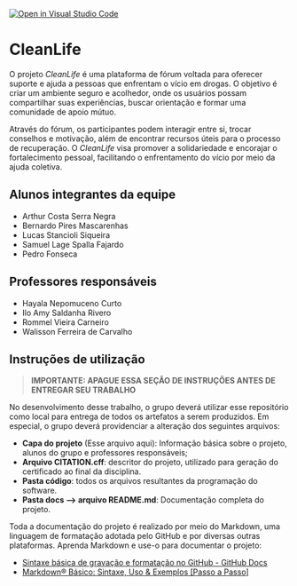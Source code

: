 [![Open in Visual Studio Code](https://classroom.github.com/assets/open-in-vscode-2e0aaae1b6195c2367325f4f02e2d04e9abb55f0b24a779b69b11b9e10269abc.svg)](https://classroom.github.com/online_ide?assignment_repo_id=15989635&assignment_repo_type=AssignmentRepo)
# CleanLife

O projeto *CleanLife* é uma plataforma de fórum voltada para oferecer suporte e ajuda a pessoas que enfrentam o vício em drogas. O objetivo é criar um ambiente seguro e acolhedor, onde os usuários possam compartilhar suas experiências, buscar orientação e formar uma comunidade de apoio mútuo. 

Através do fórum, os participantes podem interagir entre si, trocar conselhos e motivação, além de encontrar recursos úteis para o processo de recuperação. O *CleanLife* visa promover a solidariedade e encorajar o fortalecimento pessoal, facilitando o enfrentamento do vício por meio da ajuda coletiva.

## Alunos integrantes da equipe

* Arthur Costa Serra Negra
* Bernardo Pires Mascarenhas
* Lucas Stancioli Siqueira
* Samuel Lage Spalla Fajardo
* Pedro Fonseca

## Professores responsáveis

* Hayala Nepomuceno Curto
* Ilo Amy Saldanha Rivero
* Rommel Vieira Carneiro
* Walisson Ferreira de Carvalho


## Instruções de utilização 

> **IMPORTANTE: APAGUE ESSA SEÇÃO DE INSTRUÇÕES ANTES DE ENTREGAR SEU TRABALHO**

No desenvolvimento desse trabalho, o grupo deverá utilizar esse repositório como local para entrega de todos os artefatos a serem produzidos. Em especial, o grupo deverá providenciar a alteração dos seguintes arquivos:

* **Capa do projeto** (Esse arquivo aqui): Informação básica sobre o projeto, alunos do grupo e professores responsáveis;
* **Arquivo CITATION.cff**: descritor do projeto, utilizado para geração do certificado ao final da disciplina.
* **Pasta código**: todos os arquivos resultantes da programação do software.
* **Pasta docs --> arquivo README.md**: Documentação completa do projeto.

Toda a documentação do projeto é realizado por meio do Markdown, uma linguagem de formatação adotada pelo GitHub e por diversas outras plataformas. Aprenda Markdown e use-o para documentar o projeto:

* [Sintaxe básica de gravação e formatação no GitHub - GitHub Docs](https://docs.github.com/pt/get-started/writing-on-github/getting-started-with-writing-and-formatting-on-github/basic-writing-and-formatting-syntax)
* [Markdown® Básico: Sintaxe, Uso &amp; Exemplos [Passo a Passo]](https://markdown.net.br/sintaxe-basica/)
